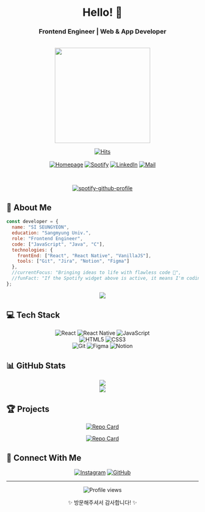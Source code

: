 


<div align="center">
  
# Hello! 👋
### Frontend Engineer | Web & App Developer

</br>

<img src="https://avatars.githubusercontent.com/u/106371068?v=4" width="250"/>

[![Hits](https://hits.seeyoufarm.com/api/count/incr/badge.svg?url=https%3A%2F%2Fgithub.com%2Fseungyeons2&count_bg=%2379C83D&title_bg=%23555555&icon=&icon_color=%23E7E7E7&title=hits&edge_flat=false)](https://hits.seeyoufarm.com)
</br>
</br>
[![Homepage](https://img.shields.io/badge/Homepage-3F5767?style=plastic&logo=github&logoColor=white)](https://seungyeons2.github.io)
[![Spotify](https://img.shields.io/badge/Spotify-1ED760?style=plastic&logo=spotify&logoColor=white)](https://open.spotify.com/user/b534jbz76gpvt7wfwws9k01vc?si=0251618adea340b5)
[![LinkedIn](https://img.shields.io/badge/LinkedIn-0D597F?style=plastic&logo=linkedin&logoColor=white)](https://www.linkedin.com/in/seung-yeon-si/)
[![Mail](https://img.shields.io/badge/Mail-EA4335?style=plastic&logo=gmail&logoColor=white)](mailto:seungyeonsi913@gmail.com)

</br>

[![spotify-github-profile](https://spotify-github-profile.kittinanx.com/api/view?uid=b534jbz76gpvt7wfwws9k01vc&cover_image=true&theme=natemoo-re&show_offline=true&background_color=121212&interchange=false&bar_color=53b14f&bar_color_cover=false)](https://github.com/kittinan/spotify-github-profile)


</div>




## 🚀 About Me

```javascript
const developer = {
  name: "SI SEUNGYEON",
  education: "Sangmyung Univ.",
  role: "Frontend Engineer",
  code: ["JavaScript", "Java", "C"],
  technologies: {
    frontEnd: ["React", "React Native", "VanillaJS"],
    tools: ["Git", "Jira", "Notion", "Figma"]
  },
  //currentFocus: "Bringing ideas to life with flawless code 🌟",
  //funFact: "If the Spotify widget above is active, it means I'm coding! 🖥️🖱️"
};
```

<div align="center">
  <img src="https://github-readme-stats.vercel.app/api?username=seungyeons2&show_icons=true&theme=tokyonight" />
</div>

## 💻 Tech Stack

<div align="center">
  
![React](https://img.shields.io/badge/react-%2320232a.svg?style=for-the-badge&logo=react&logoColor=%2361DAFB)
![React Native](https://img.shields.io/badge/react_native-%2320232a.svg?style=for-the-badge&logo=react&logoColor=%2361DAFB)
![JavaScript](https://img.shields.io/badge/javascript-%23323330.svg?style=for-the-badge&logo=javascript&logoColor=%23F7DF1E)
</br>
![HTML5](https://img.shields.io/badge/html5-%2320232a.svg?style=for-the-badge&logo=html5&logoColor=white)
![CSS3](https://img.shields.io/badge/css3-%2320232a.svg?style=for-the-badge&logo=css3&logoColor=white)
</br>
![Git](https://img.shields.io/badge/git-%2320232a.svg?style=for-the-badge&logo=git&logoColor=white)
![Figma](https://img.shields.io/badge/figma-%2320232a.svg?style=for-the-badge&logo=figma&logoColor=white)
![Notion](https://img.shields.io/badge/notion-%2320232a.svg?style=for-the-badge&logo=notion&logoColor=white)

</div>

## 📊 GitHub Stats

<div align="center">
  <a href="">
    <img align="center" src="https://github-readme-stats-sigma-five.vercel.app/api/top-langs/?username=seungyeons2&theme=react&line_height=40&hide=css" />
  </a>
</br>
  <a href="">
    <img align="center" src="https://github-readme-streak-stats.herokuapp.com/?user=seungyeons2&theme=react" />
  </a>
</div>

## 🏆 Projects

<div align="center">
  
[![Repo Card](https://github-readme-stats.vercel.app/api/pin/?username=seungyeons2&repo=Doodook_Frontend&theme=tokyonight)](https://github.com/seungyeons2/Doodook_Frontend)
  
[![Repo Card](https://github-readme-stats.vercel.app/api/pin/?username=seungyeons2&repo=SMUNION-frontend&theme=tokyonight)](https://github.com/seungyeons2/SMUNION-frontend)


  
</div>

## 📱 Connect With Me

<div align="center">
  
[![Instagram](https://img.shields.io/badge/Instagram-E4405F?style=for-the-badge&logo=instagram&logoColor=white)](https://www.instagram.com/s2_s__y/)
[![GitHub](https://img.shields.io/badge/GitHub-100000?style=for-the-badge&logo=github&logoColor=white)](https://github.com/seungyeons2)

</div>

---

<div align="center">
  <img src="https://komarev.com/ghpvc/?username=seungyeons2&color=brightgreen" alt="Profile views"/>
  <p>✨ 방문해주셔서 감사합니다! ✨</p>
</div>

